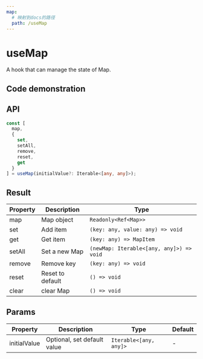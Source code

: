 ```yaml
---
map:
  # 映射到docs的路径
  path: /useMap
---
```


# useMap

A hook that can manage the state of Map.

## Code demonstration

<demo src="./demo/demo.vue"
  language="vue"
  title="Basic usage"
  desc=""> </demo>

## API

```typescript
const [
  map,
  {
    set,
    setAll,
    remove,
    reset,
    get
  }
] = useMap(initialValue?: Iterable<[any, any]>);
```

## Result

| Property | Description      | Type                                     |
| -------- | ---------------- | ---------------------------------------- |
| map      | Map object       | `Readonly<Ref<Map>>`                     |
| set      | Add item         | `(key: any, value: any) => void`         |
| get      | Get item         | `(key: any) => MapItem`                  |
| setAll   | Set a new Map    | `(newMap: Iterable<[any, any]>) => void` |
| remove   | Remove key       | `(key: any) => void`                     |
| reset    | Reset to default | `() => void`                             |
| clear    | clear Map        | `() => void`                             |

## Params

| Property     | Description                 | Type                   | Default |
| ------------ | --------------------------- | ---------------------- | ------- |
| initialValue | Optional, set default value | `Iterable<[any, any]>` | -       |

